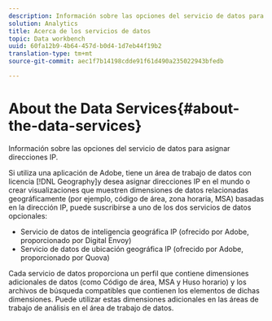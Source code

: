 ```yaml
---
description: Información sobre las opciones del servicio de datos para asignar direcciones IP.
solution: Analytics
title: Acerca de los servicios de datos
topic: Data workbench
uuid: 60fa12b9-4b64-457d-b0d4-1d7eb44f19b2
translation-type: tm+mt
source-git-commit: aec1f7b14198cdde91f61d490a235022943bfedb

---
```



# About the Data Services{#about-the-data-services}

Información sobre las opciones del servicio de datos para asignar direcciones IP.

Si utiliza una aplicación de Adobe, tiene un área de trabajo de datos con licencia [!DNL Geography]y desea asignar direcciones IP en el mundo o crear visualizaciones que muestren dimensiones de datos relacionadas geográficamente (por ejemplo, código de área, zona horaria, MSA) basadas en la dirección IP, puede suscribirse a uno de los dos servicios de datos opcionales:

* Servicio de datos de inteligencia geográfica IP (ofrecido por Adobe, proporcionado por Digital Envoy)
* Servicio de datos de ubicación geográfica IP (ofrecido por Adobe, proporcionado por Quova)

Cada servicio de datos proporciona un perfil que contiene dimensiones adicionales de datos (como Código de área, MSA y Huso horario) y los archivos de búsqueda compatibles que contienen los elementos de dichas dimensiones. Puede utilizar estas dimensiones adicionales en las áreas de trabajo de análisis en el área de trabajo de datos.
